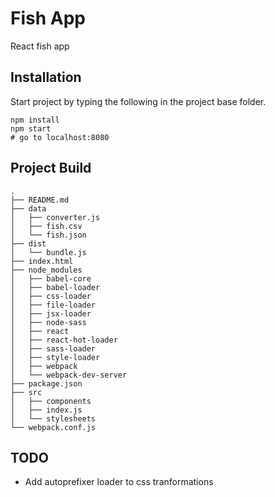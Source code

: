 # Fish App
React fish app

## Installation
Start project by typing the following in the project base folder.

```
npm install
npm start
# go to localhost:8080
```

## Project Build

```
.
├── README.md
├── data
│   ├── converter.js
│   ├── fish.csv
│   └── fish.json
├── dist
│   └── bundle.js
├── index.html
├── node_modules
│   ├── babel-core
│   ├── babel-loader
│   ├── css-loader
│   ├── file-loader
│   ├── jsx-loader
│   ├── node-sass
│   ├── react
│   ├── react-hot-loader
│   ├── sass-loader
│   ├── style-loader
│   ├── webpack
│   └── webpack-dev-server
├── package.json
├── src
│   ├── components
│   ├── index.js
│   └── stylesheets
└── webpack.conf.js
```

## TODO

* Add autoprefixer loader to css tranformations
